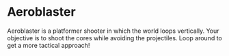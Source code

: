 # Aeroblaster

Aeroblaster is a platformer shooter in which the world loops vertically. Your objective is to shoot the cores while avoiding the projectiles. Loop around to get a more tactical approach!

